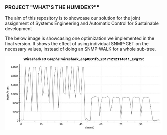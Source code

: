 ### PROJECT "WHAT'S THE HUMIDEX?""

The aim of this repository is to showcase our solution for the joint assignment of Systems Engineering and Automatic Control for Sustainable development

The below image is showcasing one optimization we implemented in the final version. It shows the effect of using individual SNMP-GET on the necessary values, instead of doing an SNMP-WALK for a whole sub-tree.

![alt text](images/SNMP_Traffic_Patterns.jpg "SNMP Optimisation")
